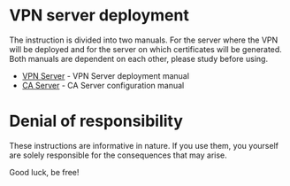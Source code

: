 # VPN server deployment
The instruction is divided into two manuals. For the server where the VPN will be deployed and for the server on which certificates will be generated. Both manuals are dependent on each other, please study before using.

- [VPN Server](https://github.com/vzx7/vpn-setup/blob/main/vpn_server.md) - VPN Server deployment manual
- [CA Server](https://github.com/vzx7/vpn-setup/blob/main/ca_server.md) - CA Server configuration manual
# Denial of responsibility

These instructions are informative in nature. If you use them, you yourself are solely responsible for the consequences that may arise.

Good luck, be free!
